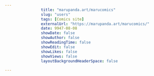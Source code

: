 ---
                title: "marupanda.art/marucomics"
                slug: "users"
                tags: [Comics site]
                externalUrl: "https://marupanda.art/marucomics/"
                date: 9947-08-08
                showDate: false
                showAuthor: false
                showReadingTime: false
                showEdit: false
                showLikes: false
                showViews: false
                layoutBackgroundHeaderSpace: false
                ---
